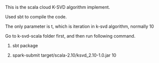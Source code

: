 This is the scala cloud K-SVD algorithm implement.

Used sbt to compile the code.

The only parameter is t, which is iteration in k-svd algorithm, normally 10

Go to k-svd-scala folder first, and then run following command.

1. sbt package


2. spark-submit target/scala-2.10/ksvd_2.10-1.0.jar 10
